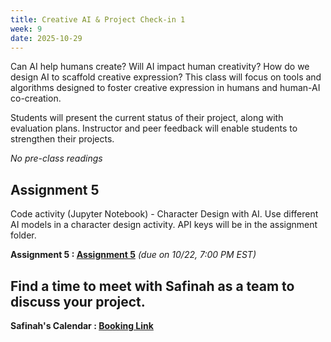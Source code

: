 ```yaml
---
title: Creative AI & Project Check-in 1
week: 9
date: 2025-10-29
---
```


Can AI help humans create? Will AI impact human creativity? How do we design AI to scaffold creative expression? This class will focus on tools and algorithms designed to foster creative expression in humans and human-AI co-creation.

Students will present the current status of their project, along with evaluation plans. Instructor and peer feedback will enable students to strengthen their projects. 

*No pre-class readings*


## Assignment 5
Code activity (Jupyter Notebook) - Character Design with AI. Use different AI models in a character design activity. API keys will be in the assignment folder. 

**Assignment 5 : [Assignment 5](https://drive.google.com/drive/folders/15F82NCHw_8HdRcJFRSg78_1I6ifyp76x?usp=drive_link)** *(due on 10/22, 7:00 PM EST)*

## Find a time to meet with Safinah as a team to discuss your project. 

**Safinah's Calendar : [Booking Link](https://calendar.app.google/Jz9RhjLvF1xVtrTGA)**

